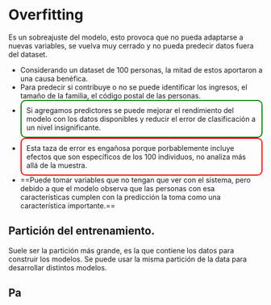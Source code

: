 # Overfitting
Es un sobreajuste del modelo, esto provoca que no pueda adaptarse a nuevas variables, se vuelva muy cerrado y no pueda predecir datos fuera del dataset.
- Considerando un dataset de 100 personas, la mitad de estos aportaron a una causa benéfica.
- Para predecir si contribuye o no se puede identificar los ingresos, el tamaño de la familia, el código postal de las personas.
- <div style="border: solid 2px green; padding: 10px;border-radius: 10px">Si agregamos predictores se puede mejorar el rendimiento del modelo con los datos disponibles y reducir el error de clasificación a un nivel insignificante.</div>
- <div style="border: solid 2px red; padding: 10px;border-radius: 10px">Esta taza de error es engañosa porque porbablemente incluye efectos que son específicos de los 100 individuos, no analiza más allá de la muestra.</div>
- ==Puede tomar variables que no tengan que ver con el sistema, pero debido a que el modelo observa que las personas con esa características cumplen con la predicción la toma como una característica importante.==
## Partición del entrenamiento.
Suele ser la partición más grande, es la que contiene los datos para construir los modelos.
Se puede usar la misma partición de la data para desarrollar distintos modelos.
## Pa